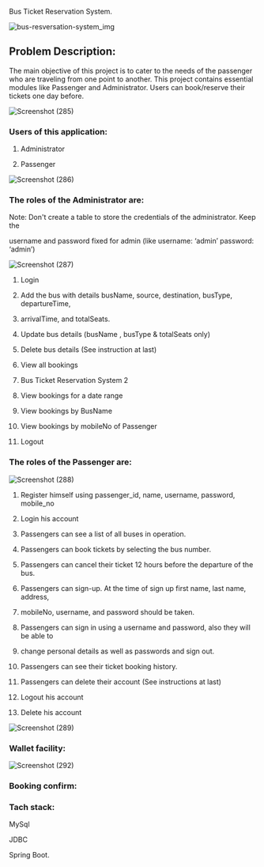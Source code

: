 Bus Ticket Reservation System.

![bus-resversation-system_img](https://user-images.githubusercontent.com/112753764/229457092-240faad2-8192-4207-8b77-e3b2ee311966.png)


<h2>Problem Description:</h2>

The main objective of this project is to cater to the needs of the passenger who are
traveling from one point to another. This project contains essential modules like
Passenger and Administrator. Users can book/reserve their tickets one day before.



![Screenshot (285)](https://user-images.githubusercontent.com/112753764/229438307-f6456f81-6756-4f9a-84e6-abfcedb22440.png)






<h3>Users of this application:</h3>

1. Administrator

2. Passenger

![Screenshot (286)](https://user-images.githubusercontent.com/112753764/229464631-a9c83d45-8e50-439b-aa9b-dc6e77c168a1.png)


<h3>The roles of the Administrator are:</h3>

Note: Don't create a table to store the credentials of the administrator. Keep the

username and password fixed for admin (like username: ‘admin’ password: ‘admin’)

![Screenshot (287)](https://user-images.githubusercontent.com/112753764/229465164-dd0200ac-36ec-4cb3-917e-b638910c0de9.png)



1. Login

2. Add the bus with details busName, source, destination, busType, departureTime,

3. arrivalTime, and totalSeats.

4. Update bus details (busName , busType & totalSeats only)

5. Delete bus details (See instruction at last)

6. View all bookings

7. Bus Ticket Reservation System 2

8. View bookings for a date range

9. View bookings by BusName

10. View bookings by mobileNo of Passenger

11. Logout




<h3>The roles of the Passenger are:</h3>


![Screenshot (288)](https://user-images.githubusercontent.com/112753764/229465686-24a273eb-914f-46d3-a813-fad12471fec2.png)



1. Register himself using passenger_id, name, username, password, mobile_no

2. Login his account

3. Passengers can see a list of all buses in operation.

4. Passengers can book tickets by selecting the bus number.

5. Passengers can cancel their ticket 12 hours before the departure of the bus.

6. Passengers can sign-up. At the time of sign up first name, last name, address,

7. mobileNo, username, and password should be taken.

8. Passengers can sign in using a username and password, also they will be able to

9. change personal details as well as passwords and sign out.

10. Passengers can see their ticket booking history.

11. Passengers can delete their account (See instructions at last)

12. Logout his account

13. Delete his account

![Screenshot (289)](https://user-images.githubusercontent.com/112753764/229466006-a7912737-ac05-4b7a-9f27-73ea548ee1c3.png)



 <h3>Wallet facility:</h3>
 
 ![Screenshot (292)](https://user-images.githubusercontent.com/112753764/229466516-2f8fbb5b-d45e-4025-9134-1d4fbf5073f3.png)
 
 
 <h3>Booking confirm:</h3>
 
 <h3>Tach stack:</h3>
 
 MySql
 
 JDBC
 
 Spring Boot.
 
 




